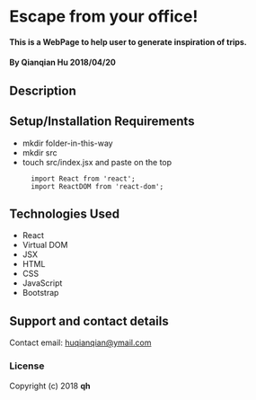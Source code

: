 # Escape from your office!

#### This is a WebPage to help user to generate inspiration of trips.

#### By Qianqian Hu 2018/04/20

## Description

## Setup/Installation Requirements
* mkdir folder-in-this-way
* mkdir src
* touch src/index.jsx and paste on the top
  ```
    import React from 'react';
    import ReactDOM from 'react-dom';
  ```

## Technologies Used

* React
* Virtual DOM
* JSX
* HTML
* CSS
* JavaScript
* Bootstrap

## Support and contact details

Contact email: huqianqian@ymail.com

### License

Copyright (c) 2018 **qh**